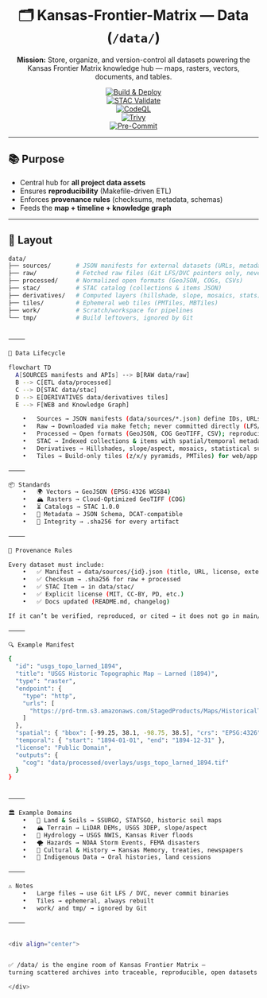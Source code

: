 <div align="center">

# 🗂️ Kansas-Frontier-Matrix — Data (`/data/`)

**Mission:** Store, organize, and version-control all datasets powering the  
Kansas Frontier Matrix knowledge hub — maps, rasters, vectors, documents, and tables.

[![Build & Deploy](https://github.com/bartytime4life/Kansas-Frontier-Matrix/actions/workflows/site.yml/badge.svg)](../.github/workflows/site.yml)  
[![STAC Validate](https://github.com/bartytime4life/Kansas-Frontier-Matrix/actions/workflows/stac-validate.yml/badge.svg)](../.github/workflows/stac-validate.yml)  
[![CodeQL](https://github.com/bartytime4life/Kansas-Frontier-Matrix/actions/workflows/codeql.yml/badge.svg)](../.github/workflows/codeql.yml)  
[![Trivy](https://github.com/bartytime4life/Kansas-Frontier-Matrix/actions/workflows/trivy.yml/badge.svg)](../.github/workflows/trivy.yml)  
[![Pre-Commit](https://github.com/bartytime4life/Kansas-Frontier-Matrix/actions/workflows/pre-commit.yml/badge.svg)](../.github/workflows/pre-commit.yml)

</div>

---

## 📚 Purpose

- Central hub for **all project data assets**  
- Ensures **reproducibility** (Makefile-driven ETL)  
- Enforces **provenance rules** (checksums, metadata, schemas)  
- Feeds the **map + timeline + knowledge graph**

---

## 📂 Layout

```bash
data/
├── sources/       # JSON manifests for external datasets (URLs, metadata, licenses)
├── raw/           # Fetched raw files (Git LFS/DVC pointers only, never pushed)
├── processed/     # Normalized open formats (GeoJSON, COGs, CSVs)
├── stac/          # STAC catalog (collections & items JSON)
├── derivatives/   # Computed layers (hillshade, slope, mosaics, stats)
├── tiles/         # Ephemeral web tiles (PMTiles, MBTiles)
├── work/          # Scratch/workspace for pipelines
└── tmp/           # Build leftovers, ignored by Git


⸻

🧰 Data Lifecycle

flowchart TD
  A[SOURCES manifests and APIs] --> B[RAW data/raw]
  B --> C[ETL data/processed]
  C --> D[STAC data/stac]
  D --> E[DERIVATIVES data/derivatives tiles]
  E --> F[WEB and Knowledge Graph]

	•	Sources → JSON manifests (data/sources/*.json) define IDs, URLs, metadata
	•	Raw → Downloaded via make fetch; never committed directly (LFS/DVC pointers only)
	•	Processed → Open formats (GeoJSON, COG GeoTIFF, CSV); reproducible via ETL scripts
	•	STAC → Indexed collections & items with spatial/temporal metadata
	•	Derivatives → Hillshades, slope/aspect, mosaics, statistical summaries
	•	Tiles → Build-only tiles (z/x/y pyramids, PMTiles) for web/app previews

⸻

📦 Standards
	•	🌍 Vectors → GeoJSON (EPSG:4326 WGS84)
	•	🏔️ Rasters → Cloud-Optimized GeoTIFF (COG)
	•	⏳ Catalogs → STAC 1.0.0
	•	📑 Metadata → JSON Schema, DCAT-compatible
	•	🔐 Integrity → .sha256 for every artifact

⸻

📜 Provenance Rules

Every dataset must include:
	•	✅ Manifest → data/sources/{id}.json (title, URL, license, extent, temporal)
	•	✅ Checksum → .sha256 for raw + processed
	•	✅ STAC Item → in data/stac/
	•	✅ Explicit license (MIT, CC-BY, PD, etc.)
	•	✅ Docs updated (README.md, changelog)

If it can’t be verified, reproduced, or cited → it does not go in main/.

⸻

🔍 Example Manifest

{
  "id": "usgs_topo_larned_1894",
  "title": "USGS Historic Topographic Map — Larned (1894)",
  "type": "raster",
  "endpoint": {
    "type": "http",
    "urls": [
      "https://prd-tnm.s3.amazonaws.com/StagedProducts/Maps/HistoricalTopo/KS/Larned_1894.tif"
    ]
  },
  "spatial": { "bbox": [-99.25, 38.1, -98.75, 38.5], "crs": "EPSG:4326" },
  "temporal": { "start": "1894-01-01", "end": "1894-12-31" },
  "license": "Public Domain",
  "outputs": {
    "cog": "data/processed/overlays/usgs_topo_larned_1894.tif"
  }
}


⸻

🏛 Example Domains
	•	🌾 Land & Soils → SSURGO, STATSGO, historic soil maps
	•	🏔️ Terrain → LiDAR DEMs, USGS 3DEP, slope/aspect
	•	🌊 Hydrology → USGS NWIS, Kansas River floods
	•	🌪️ Hazards → NOAA Storm Events, FEMA disasters
	•	📜 Cultural & History → Kansas Memory, treaties, newspapers
	•	🏹 Indigenous Data → Oral histories, land cessions

⸻

⚠️ Notes
	•	Large files → use Git LFS / DVC, never commit binaries
	•	Tiles → ephemeral, always rebuilt
	•	work/ and tmp/ → ignored by Git

⸻


<div align="center">


✅ /data/ is the engine room of Kansas Frontier Matrix —
turning scattered archives into traceable, reproducible, open datasets.

</div>
```
